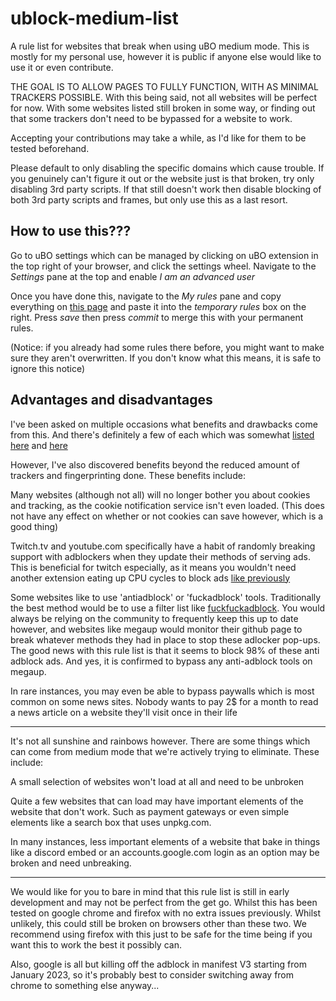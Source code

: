 # ublock-medium-list
A rule list for websites that break when using uBO medium mode. This is mostly for my personal use, however it is public if anyone else would like to use it or even contribute. 

THE GOAL IS TO ALLOW PAGES TO FULLY FUNCTION, WITH AS MINIMAL TRACKERS POSSIBLE. With this being said, not all websites will be perfect for now. With some websites listed still broken in some way, or finding out that some trackers don't need to be bypassed for a website to work. 

Accepting your contributions may take a while, as I'd like for them to be tested beforehand. 

Please default to only disabling the specific domains which cause trouble. If you genuinely can't figure it out or the website just is that broken, try only disabling 3rd party scripts. If that still doesn't work then disable blocking of both 3rd party scripts and frames, but only use this as a last resort.

## How to use this???

Go to uBO settings which can be managed by clicking on uBO extension in the top right of your browser, and click the settings wheel. Navigate to the *Settings* pane at the top and enable *I am an advanced user*

Once you have done this, navigate to the *My rules* pane and copy everything on [this page](https://raw.githubusercontent.com/RMED24/ublock-medium-list/main/dyna-rules.txt) and paste it into the *temporary rules* box on the right. Press *save* then press *commit* to merge this with your permanent rules. 

(Notice: if you already had some rules there before, you might want to make sure they aren't overwritten. If you don't know what this means, it is safe to ignore this notice)

## Advantages and disadvantages

I've been asked on multiple occasions what benefits and drawbacks come from this. And there's definitely a few of each which was somewhat [listed here](https://github.com/gorhill/uBlock/wiki/Blocking-mode:-medium-mode#characteristics) and [here](https://github.com/gorhill/uBlock/wiki/Blocking-mode)

However, I've also discovered benefits beyond the reduced amount of trackers and fingerprinting done. These benefits include:

Many websites (although not all) will no longer bother you about cookies and tracking, as the cookie notification service isn't even loaded. (This does not have any effect on whether or not cookies can save however, which is a good thing)

Twitch.tv and youtube.com specifically have a habit of randomly breaking support with adblockers when they update their methods of serving ads. This is beneficial for twitch especially, as it means you wouldn't need another extension eating up CPU cycles to block ads [like previously](https://github.com/pixeltris/TwitchAdSolutions)

Some websites like to use 'antiadblock' or 'fuckadblock' tools. Traditionally the best method would be to use a filter list like [fuckfuckadblock](https://github.com/bogachenko/fuckfuckadblock). You would always be relying on the community to frequently keep this up to date however, and websites like megaup would monitor their github page to break whatever methods they had in place to stop these adlocker pop-ups. The good news with this rule list is that it seems to block 98% of these anti adblock ads. And yes, it is confirmed to bypass any anti-adblock tools on megaup.

In rare instances, you may even be able to bypass paywalls which is most common on some news sites. Nobody wants to pay 2$ for a month to read a news article on a website they'll visit once in their life

* * *

It's not all sunshine and rainbows however. There are some things which can come from medium mode that we're actively trying to eliminate. These include:

A small selection of websites won't load at all and need to be unbroken

Quite a few websites that can load may have important elements of the website that don't work. Such as payment gateways or even simple elements like a search box that uses unpkg.com. 

In many instances, less important elements of a website that bake in things like a discord embed or an accounts.google.com login as an option may be broken and need unbreaking. 

* * *

We would like for you to bare in mind that this rule list is still in early development and may not be perfect from the get go. Whilst this has been tested on google chrome and firefox with no extra issues previously. Whilst unlikely, this could still be broken on browsers other than these two. We recommend using firefox with this just to be safe for the time being if you want this to work the best it possibly can. 

Also, google is all but killing off the adblock in manifest V3 starting from January 2023, so it's probably best to consider switching away from chrome to something else anyway... 
